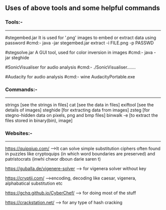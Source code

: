 <h2> Uses of above tools and some helpful commands </h2>



### Tools:-
---

#stegembed.jar 
It is used for '.png' images to embed or extract data using password
#cmd:- java -jar stegembed.jar extract -i FILE.png -p PASSWD


#stegsolve.jar 
A GUI tool, used for color inversion in images
#cmd:- java -jar steghide



#SonicVisualiser
for audio analysis
#cmd:- ./SonicVisualiser.......



#Audacity
for audio analysis
#cmd:- wine AudacityPortable.exe




### Commands:-
---
strings		[see the strings in files]
cat			[see the data in files]
exiftool	[see the details of images]
steghide	[for extracting data from images]
zsteg 		[for stegno-hidden data on pixels, png and bmp files]
binwalk -e	[to extract the files stored in binary(bin), image]



### Websites:-
---
https://quipqiup.com/			-->It can solve simple substitution ciphers often found in puzzles like cryptoquips (in which word boundaries are preserved) and patristocrats (inwhi chwor dboun darie saren t)

https://guballa.de/vigenere-solver		--> for vigenera solver without key

https://cryptii.com/		-->encoding, decoding like caesar, vigenera, alphabatical substitution etc

https://gchq.github.io/CyberChef/		--> for doing most of the stuff

https://crackstation.net/		--> for any type of hash cracking




